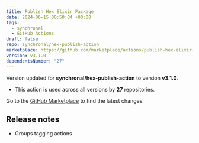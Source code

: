 ```yaml
---
title: Publish Hex Elixir Package
date: 2024-06-15 00:50:04 +00:00
tags:
  - synchronal
  - GitHub Actions
draft: false
repo: synchronal/hex-publish-action
marketplace: https://github.com/marketplace/actions/publish-hex-elixir-package
version: v3.1.0
dependentsNumber: "27"
---
```



Version updated for **synchronal/hex-publish-action** to version **v3.1.0**.
- This action is used across all versions by **27** repositories.

Go to the [GitHub Marketplace](https://github.com/marketplace/actions/publish-hex-elixir-package) to find the latest changes.

## Release notes

- Groups tagging actions
